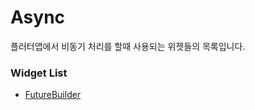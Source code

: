 # Async

플러터앱에서 비동기 처리를 할때 사용되는 위젯들의 목록입니다.

### Widget List

- [FutureBuilder](https://github.com/ChanhyukPark-Tech/flutter-widget-tutorial/blob/main/Async/FutureBuilder.md)
